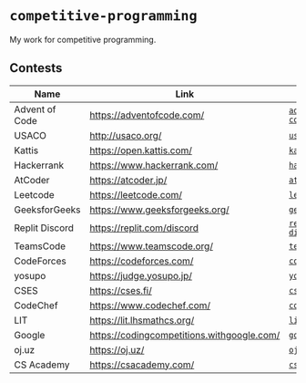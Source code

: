 # `competitive-programming`

My work for competitive programming.

## Contests

| Name           | Link                                         | Directory                            |
| -------------- | -------------------------------------------- | ------------------------------------ |
| Advent of Code | <https://adventofcode.com/>                  | [`advent-of-code`](./advent-of-code) |
| USACO          | <http://usaco.org/>                          | [`usaco`](./usaco)                   |
| Kattis         | <https://open.kattis.com/>                   | [`kattis`](./kattis)                 |
| Hackerrank     | <https://www.hackerrank.com/>                | [`hackerrank`](./hackerrank)         |
| AtCoder        | <https://atcoder.jp/>                        | [`atcoder`](./atcoder)               |
| Leetcode       | <https://leetcode.com/>                      | [`leetcode`](./leetcode)             |
| GeeksforGeeks  | <https://www.geeksforgeeks.org/>             | [`geeksforgeeks`](./geeksforgeeks)   |
| Replit Discord | <https://replit.com/discord>                 | [`replit-discord`](./replit-discord) |
| TeamsCode      | <https://www.teamscode.org/>                 | [`teamscode`](./teamscode)           |
| CodeForces     | <https://codeforces.com/>                    | [`codeforces`](./codeforces)         |
| yosupo         | <https://judge.yosupo.jp/>                   | [`yosupo`](./yosupo)                 |
| CSES           | <https://cses.fi/>                           | [`cses`](./cses)                     |
| CodeChef       | <https://www.codechef.com/>                  | [`codechef`](./codechef)             |
| LIT            | <https://lit.lhsmathcs.org/>                 | [`lit`](./lit)                       |
| Google         | <https://codingcompetitions.withgoogle.com/> | [`google`](./google)                 |
| oj.uz          | <https://oj.uz/>                             | [`ojuz`](./ojuz)                     |
| CS Academy     | <https://csacademy.com/>                     | [`csacademy`](./csacademy)           |
